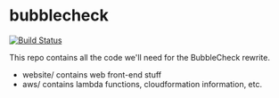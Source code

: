 # bubblecheck
[![Build Status](https://travis-ci.org/taylorreece/bubblecheck.svg?branch=master)](https://travis-ci.org/taylorreece/bubblecheck)

This repo contains all the code we'll need for the BubbleCheck rewrite.

* website/ contains web front-end stuff
* aws/ contains lambda functions, cloudformation information, etc.
